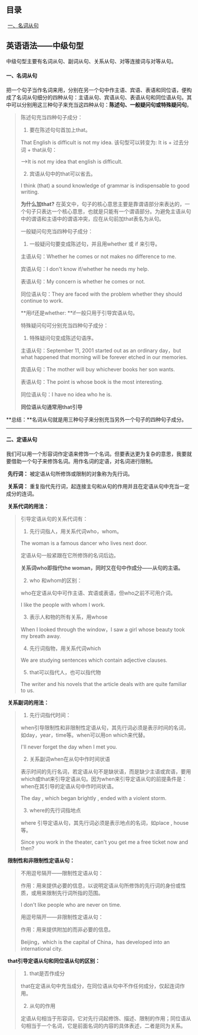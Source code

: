 ## 目录

​	[一、名词从句](#一名词从句)

## 英语语法——中级句型

​	中级句型主要有名词从句、副词从句、关系从句、对等连接词与对等从句。

#### 一、名词从句

​	把一个句子当作名词来用，分别在另一个句中作主语、宾语、表语和同位语，便构成了名词从句细分的四种从句：主语从句、宾语从句、表语从句和同位语从句。其中可以分别用这三种句子来充当这四种从句：**陈述句、一般疑问句或特殊疑问句**。

>陈述句充当四种句子成分：
>
>1. 要在陈述句句首加上that。
>
>   That English is difficult is not my idea. 该句型可以转变为: It is + 过去分词 + that从句：
>
>   ——>It is not my idea that english is difficult.
>
>2. 宾语从句中的that可以省去。
>
>   I think (that) a sound knowledge of grammar is indispensable to good writing.
>
>   **为什么加that?**  在英文中，句子的核心意思主要是靠谓语部分来表达的，一个句子只表达一个核心意思，也就是只能有一个谓语部分。为避免主语从句中的谓语和主语中的谓语冲突，应在从句前加that表名为从句。
>
>一般疑问句充当四种句子成分：
>
>1. 一般疑问句要变成陈述句，并且用whether 或 if 来引导。
>
>   主语从句：Whether he comes or not makes no difference to me.
>
>   宾语从句：I don't know if/whether he needs my help.
>
>   表语从句：My concern is whether he comes or not.
>
>   同位语从句：They are faced with the problem whether they should continue to work.
>
>   **用if还是whether: **if一般只用于引导宾语从句。
>
>特殊疑问句可分别充当四种句子成分：
>
>1. 特殊疑问句变成陈述句语序。
>
>   主语从句：September 11, 2001 started out as an ordinary day，but what happened that morning will be forever etched in our memories.
>
>   宾语从句：The mother will buy whichever books her son wants.
>
>   表语从句：The point is whose book is the most interesting.
>
>   同位语从句：I have no idea who he is.
>
>   **同位语从句通常用that引导**

**总结：**名词从句就是用三种句子来分别充当另外一个句子的四种句子成分。



---

#### 二、定语从句

​	我们可以用一个形容词作定语来修饰一个名词。但要表达更为复杂的意思，我要就要借助一个句子来修饰名词。用作名词的定语，对名词进行限制。

​	**先行词：** 被定语从句所修饰或限制的对象称为先行词。

​	**关系词：** 重复指代先行词，起连接主句和从句的作用并且在定语从句中充当一定成分的连词。

​	**关系代词的用法：** 

>引导定语从句的关系代词有：
>
>1. 先行词指人，用关系代词who，whom。
>
>   The woman is a famous dancer who lives next door.
>
>   定语从句一般紧跟在它所修饰的名词后边。
>
>   **关系词who即指代the woman，同时又在句中作成分——从句的主语。**
>
>2. who 和whom的区别：
>
>   who在定语从句中可作主语、宾语或表语，但who之前不可用介词。
>
>   I like the people with whom I work.
>
>3. 表示人和物的所有关系，用whose
>
>   When I looked through the window，I saw a girl whose beauty took my breath away.
>
>4. 先行词指物，用关系代词which
>
>   We are studying sentences which contain adjective clauses.
>
>5. that可以指代人，也可以指代物
>
>   The writer and his novels that the article deals with are quite familiar to us.

​	**关系副词的用法：** 

>1. 先行词指代时间：
>
>   when引导限制性和非限制性定语从句，其先行词必须是表示时间的名词，如day，year，time等。when可以用on which来代替。
>
>   I'll never forget the day when I met you.
>
>2. 关系副词when在从句中作时间状语
>
>   表示时间的先行名词，若定语从句不是缺状语，而是缺少主语或宾语，要用which或that来引导定语从句。因为when来引导定语从句的前提条件是：when在其引导的定语从句中作时间状语。
>
>   The day , which began brightly , ended with a violent storm.
>
>3. where的先行词指地点
>
>   where 引导定语从句，其先行词必须是表示地点的名词，如place , house等。
>
>   Since you work in the theater, can't you get me a free ticket now and then?

​	**限制性和非限制性定语从句：**

>不用逗号隔开——限制性定语从句：
>
>作用：用来提供必要的信息，以说明定语从句所修饰的先行词的身份或性质，或用来限制先行词所指的范围。
>
>I don't like people who are never on time.
>
>用逗号隔开——非限制性定语从句：
>
>作用：用来提供附加的而非必要的信息。
>
>Beijing，which is the capital of China，has developed into an international city.

​	**that引导定语从句和同位语从句的区别：**

>1. that是否作成分
>
>   that在定语从句中充当成分，在同位语从句中不作任何成分，仅起连词作用。
>
>2. 从句的作用
>
>   定语从句相当于形容词，它对先行词起修饰、描述、限制的作用；同位语从句相当于一个名词，它是前面名词的内容的具体表述，二者是同为关系。